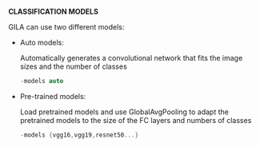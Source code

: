 **CLASSIFICATION MODELS**

GILA can use two different models:

* Auto models: 
	
	Automatically generates a convolutional network that fits the image sizes and the number of classes
	
	~~~C
	-models auto
	~~~
	
* Pre-trained models:

	Load pretrained models and use GlobalAvgPooling to adapt the pretrained models to the size of the FC layers and numbers of classes
	
	~~~C
	-models {vgg16,vgg19,resnet50...}
	~~~



	
